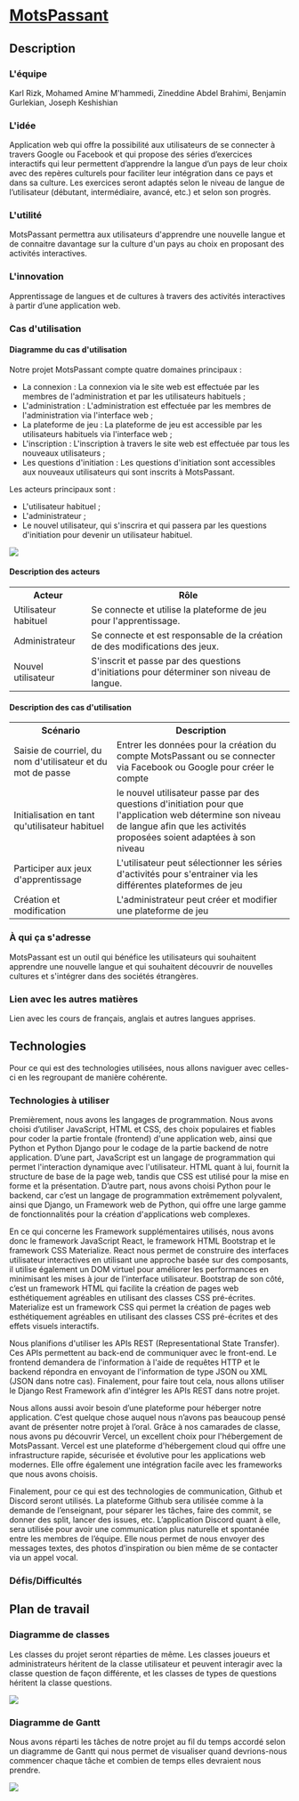 # <a href="https://github.com/fwicotex/ProjetSim204">MotsPassant</a>

## Description

### L'équipe
Karl Rizk, Mohamed Amine M'hammedi, Zineddine Abdel Brahimi, Benjamin Gurlekian, Joseph Keshishian

### L'idée
Application web qui offre la possibilité aux utilisateurs de se connecter à travers Google ou Facebook et qui propose des séries d’exercices interactifs qui leur permettent d’apprendre la langue d’un pays de leur choix avec des repères culturels pour faciliter leur intégration dans ce pays et dans sa culture. Les exercices seront adaptés selon le niveau de langue de l’utilisateur (débutant, intermédiaire, avancé, etc.) et selon son progrès.

### L'utilité
MotsPassant permettra aux utilisateurs d'apprendre une nouvelle langue et de connaitre davantage sur la culture d'un pays au choix en proposant des activités interactives.

### L'innovation
Apprentissage de langues et de cultures à travers des activités interactives à partir d’une application web.

### Cas d'utilisation
#### Diagramme du cas d'utilisation
Notre projet MotsPassant compte quatre domaines principaux :
* La connexion : La connexion via le site web est effectuée par les membres de l'administration et par les utilisateurs habituels ;
* L'administration : L'administration est effectuée par les membres de l'administration via l'interface web ;
* La plateforme de jeu : La plateforme de jeu est accessible par les utilisateurs habituels via l'interface web ;
* L'inscription : L'inscription à travers le site web est effectuée par tous les nouveaux utilisateurs ;
* Les questions d'initiation : Les questions d'initiation sont accessibles aux nouveaux utilisateurs qui sont inscrits à MotsPassant.

Les acteurs principaux sont :
* L'utilisateur habituel ;
* L'administrateur ;
* Le nouvel utilisateur, qui s'inscrira et qui passera par les questions d'initiation pour devenir un utilisateur habituel.

<img src = "Diagramme cas d'utilisation principal.png">

#### Description des acteurs

<table>
  <tr>
    <th>Acteur</th>
    <th>Rôle</th>
  </tr>
  <tr>
    <td>Utilisateur habituel</td>
    <td>Se connecte et utilise la plateforme de jeu pour l'apprentissage.</td>
  </tr>
  <tr>
    <td>Administrateur</td>
    <td>Se connecte et est responsable de la création de des modifications des jeux.</td>
  </tr>
  <tr>
    <td>Nouvel utilisateur</td>
    <td>S'inscrit et passe par des questions d'initiations pour déterminer son niveau de langue.</td>
  </tr>
</table>

#### Description des cas d'utilisation

<table>
  <tr>
    <th>Scénario</th>
    <th>Description</th>
  </tr>
  <tr>
    <td>Saisie de courriel, du nom d'utilisateur et du mot de passe</td>
    <td>Entrer les données pour la création du compte MotsPassant ou se connecter via Facebook ou Google pour créer le compte</td>
  </tr>
  <tr>
    <td>Initialisation en tant qu'utilisateur habituel</td>
    <td>le nouvel utilisateur passe par des questions d'initiation pour que l'application web détermine son niveau de langue afin que les activités proposées soient adaptées à son niveau</td>
    <tr>
    <td>Participer aux jeux d'apprentissage</td>
    <td>L'utilisateur peut sélectionner les séries d'activités pour s'entrainer via les différentes plateformes de jeu</td>
  </tr>
  <tr>
    <td>Création et modification</td>
    <td>L'administrateur peut créer et modifier une plateforme de jeu</td>
  </tr>
  
</table>

### À qui ça s'adresse
MotsPassant est un outil qui bénéfice les utilisateurs qui souhaitent apprendre une nouvelle langue et qui souhaitent découvrir de nouvelles cultures et s'intégrer dans des sociétés étrangères.

### Lien avec les autres matières
Lien avec les cours de français, anglais et autres langues apprises.

## Technologies
Pour ce qui est des technologies utilisées, nous allons naviguer avec celles-ci en les regroupant de manière cohérente.

### Technologies à utiliser
Premièrement, nous avons les langages de programmation. Nous avons choisi d’utiliser JavaScript, HTML et CSS, des choix populaires et fiables pour coder la partie frontale (frontend) d'une application web, ainsi que Python et Python Django pour le codage de la partie backend de notre application. D’une part, JavaScript est un langage de programmation qui permet l'interaction dynamique avec l'utilisateur. HTML quant à lui, fournit la structure de base de la page web, tandis que CSS est utilisé pour la mise en forme et la présentation. D’autre part, nous avons choisi Python pour le backend, car c’est un langage de programmation extrêmement polyvalent, ainsi que Django, un Framework web de Python, qui offre une large gamme de fonctionnalités pour la création d'applications web complexes.

En ce qui concerne les Framework supplémentaires utilisés, nous avons donc le framework JavaScript React, le framework HTML Bootstrap et le framework CSS Materialize. React nous permet de construire des interfaces utilisateur interactives en utilisant une approche basée sur des composants, il utilise également un DOM virtuel pour améliorer les performances en minimisant les mises à jour de l'interface utilisateur. Bootstrap de son côté, c’est un framework HTML qui facilite la création de pages web esthétiquement agréables en utilisant des classes CSS pré-écrites. Materialize est un framework CSS qui permet la création de pages web esthétiquement agréables en utilisant des classes CSS pré-écrites et des effets visuels interactifs.

Nous planifions d'utiliser les APIs REST (Representational State Transfer). Ces APIs permettent au back-end de communiquer avec le front-end. Le frontend demandera de l'information à l'aide de requêtes HTTP et le backend répondra en envoyant de l'information de type JSON ou XML (JSON dans notre cas). Finalement, pour faire tout cela, nous allons utiliser le Django Rest Framework afin d'intégrer les APIs REST dans notre projet.

Nous allons aussi avoir besoin d’une plateforme pour héberger notre application. C’est quelque chose auquel nous n’avons pas beaucoup pensé avant de présenter notre projet à l’oral. Grâce à nos camarades de classe, nous avons pu découvrir Vercel, un excellent choix pour l'hébergement de MotsPassant. Vercel est une plateforme d'hébergement cloud qui offre une infrastructure rapide, sécurisée et évolutive pour les applications web modernes. Elle offre également une intégration facile avec les frameworks que nous avons choisis.

Finalement, pour ce qui est des technologies de communication, Github et Discord seront utilisés. La plateforme Github sera utilisée comme à la demande de l’enseignant, pour séparer les tâches, faire des commit, se donner des split, lancer des issues, etc. L’application Discord quant à elle, sera utilisée pour avoir une communication plus naturelle et spontanée entre les membres de l’équipe. Elle nous permet de nous envoyer des messages textes, des photos d’inspiration ou bien même de se contacter via un appel vocal.

### Défis/Difficultés


## Plan de travail

### Diagramme de classes

Les classes du projet seront réparties de même. Les classes joueurs et administrateurs héritent de la classe utilisateur et peuvent interagir avec la classe question de façon différente, et les classes de types de questions héritent la classe questions.

<img src = "classes.png">

### Diagramme de Gantt
Nous avons réparti les tâches de notre projet au fil du temps accordé selon un diagramme de Gantt qui nous permet de visualiser quand devrions-nous commencer chaque tâche et combien de temps elles devraient nous prendre.

<img src = "gantt.png">
